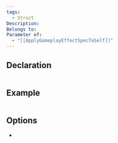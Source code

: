 ```yaml
---
tags:
  - Struct
Description: 
Belongs to: 
Parameter of:
  - "[[ApplyGameplayEffectSpecToSelf]]"
---
```


## Declaration

```cpp

```

## Example

```cpp
```

## Options
- 